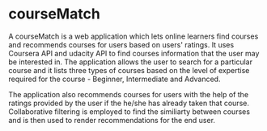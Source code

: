 # courseMatch
A courseMatch is a web application which lets online learners find courses and recommends courses for users based on users' ratings.
It uses Coursera API and udacity API to find courses information that the user may be interested in. The application allows the user to search for a particular course and it lists three types of courses based on the level of expertise required for the course - Beginner, Intermediate and Advanced.

The application also recommends courses for users with the help of the ratings provided by the user if the he/she has already taken that course. Collaborative filtering is employed to find the similiarty between courses and is then used to render recommendations for the end user.
